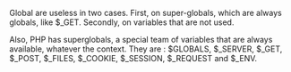 Global are useless in two cases. First, on super-globals, which are always globals, like $_GET. Secondly, on variables that are not used.

<?php

// $_POST is already a global : it is in fact a global everywhere
global $_POST;

// $unused is useless
function foo() {
    global $used, $unused;
    
    ++$used;
}

?>

Also, PHP has superglobals, a special team of variables that are always available, whatever the context. 
They are : $GLOBALS, $_SERVER, $_GET, $_POST, $_FILES, $_COOKIE, $_SESSION, $_REQUEST and $_ENV. 
